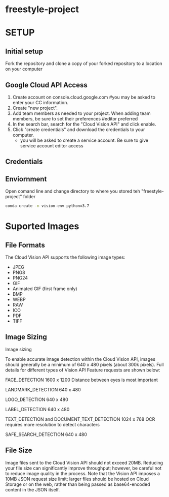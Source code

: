 # freestyle-project

# SETUP

## Initial setup
Fork the repository and clone a copy of your forked repository to a location on your computer

## Google Cloud API Access
  1. Create account on console.cloud.google.com #you may be asked to enter your CC information. 
  2. Create "new project".
  3. Add team members as needed to your project. When adding team members, be sure to set their preferences #editor preferred
  4. In the search bar, search for the  "Cloud Vision API" and click enable.
  5. Click "create credentials" and download the credentials to your computer.
        + you will be asked to create a service account. Be sure to give service account editor access

## Credentials

## Enviornment
Open comand line and change directory to where you stored teh "freestyle-project" folder
```sh
conda create -n vision-env python=3.7
```

# Suported Images

## File Formats

The Cloud Vision API supports the following image types:

  + JPEG
  + PNG8
  + PNG24
  + GIF
  + Animated GIF (first frame only)
  + BMP
  + WEBP
  + RAW
  + ICO
  + PDF
  + TIFF

## Image Sizing

Image sizing

To enable accurate image detection within the Cloud Vision API, images should generally be a minimum of 640 x 480 pixels (about 300k pixels). Full details for different types of Vision API Feature requests are shown below:

FACE_DETECTION	1600 x 1200	Distance between eyes is most important

LANDMARK_DETECTION	640 x 480

LOGO_DETECTION	640 x 480

LABEL_DETECTION	640 x 480

TEXT_DETECTION and DOCUMENT_TEXT_DETECTION	1024 x 768	OCR requires more resolution to detect characters

SAFE_SEARCH_DETECTION	640 x 480


## File Size
Image files sent to the Cloud Vision API should not exceed 20MB. Reducing your file size can significantly improve throughput; however, be careful not to reduce image quality in the process. Note that the Vision API imposes a 10MB JSON request size limit; larger files should be hosted on Cloud Storage or on the web, rather than being passed as base64-encoded content in the JSON itself.

